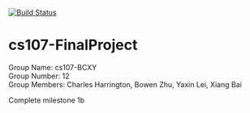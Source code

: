 [![Build Status](https://app.travis-ci.com/cs107-BCXY/cs107-FinalProject.svg?token=anqfaqgHLQeyZ6kwBBp8&branch=main)](https://app.travis-ci.com/cs107-BCXY/cs107-FinalProject)
# cs107-FinalProject

Group Name: cs107-BCXY  
Group Number: 12  
Group Members: Charles Harrington, Bowen Zhu, Yaxin Lei, Xiang Bai

Complete milestone 1b
